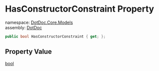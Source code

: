 ﻿# HasConstructorConstraint Property

namespace: [DotDoc\.Core\.Models](../../DotDoc.Core.Models.md)<br />
assembly: [DotDoc](../../../DotDoc.md)



```csharp
public bool HasConstructorConstraint { get; };
```

## Property Value

[bool](https://docs.microsoft.com/ja-jp/dotnet/api/System.Boolean)

